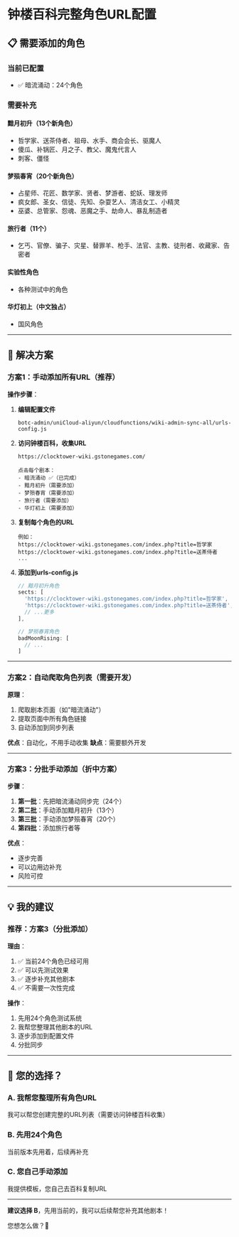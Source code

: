 # 钟楼百科完整角色URL配置

## 📋 需要添加的角色

### 当前已配置
- ✅ 暗流涌动：24个角色

### 需要补充

#### 黯月初升（13个新角色）
- 哲学家、送茶侍者、祖母、水手、商会会长、驱魔人
- 傻瓜、补锅匠、月之子、教父、魔鬼代言人
- 刺客、僵怪

#### 梦殒春宵（20个新角色）
- 占星师、花匠、数学家、贤者、梦游者、蛇妖、理发师
- 疯女郎、圣女、信徒、先知、杂耍艺人、清洁女工、小精灵
- 巫婆、总管家、怨魂、恶魔之手、劫命人、暴乱制造者

#### 旅行者（11个）
- 乞丐、官僚、骗子、灾星、替罪羊、枪手、法官、主教、徒刑者、收藏家、告密者

#### 实验性角色
- 各种测试中的角色

#### 华灯初上（中文独占）
- 国风角色

---

## 🎯 解决方案

### 方案1：手动添加所有URL（推荐）

**操作步骤**：

1. **编辑配置文件**
   ```
   botc-admin/uniCloud-aliyun/cloudfunctions/wiki-admin-sync-all/urls-config.js
   ```

2. **访问钟楼百科，收集URL**
   ```
   https://clocktower-wiki.gstonegames.com/
   
   点击每个剧本：
   - 暗流涌动 ✅（已完成）
   - 黯月初升（需要添加）
   - 梦殒春宵（需要添加）
   - 旅行者（需要添加）
   - 华灯初上（需要添加）
   ```

3. **复制每个角色的URL**
   ```
   例如：
   https://clocktower-wiki.gstonegames.com/index.php?title=哲学家
   https://clocktower-wiki.gstonegames.com/index.php?title=送茶侍者
   ...
   ```

4. **添加到urls-config.js**
   ```javascript
   // 黯月初升角色
   sects: [
     'https://clocktower-wiki.gstonegames.com/index.php?title=哲学家',
     'https://clocktower-wiki.gstonegames.com/index.php?title=送茶侍者',
     // ...更多
   ],
   
   // 梦殒春宵角色
   badMoonRising: [
     // ...
   ]
   ```

---

### 方案2：自动爬取角色列表（需要开发）

**原理**：
1. 爬取剧本页面（如"暗流涌动"）
2. 提取页面中所有角色链接
3. 自动添加到同步列表

**优点**：自动化，不用手动收集
**缺点**：需要额外开发

---

### 方案3：分批手动添加（折中方案）

**步骤**：

1. **第一批**：先把暗流涌动同步完（24个）
2. **第二批**：手动添加黯月初升（13个）
3. **第三批**：手动添加梦殒春宵（20个）
4. **第四批**：添加旅行者等

**优点**：
- 逐步完善
- 可以边用边补充
- 风险可控

---

## 💡 我的建议

### 推荐：方案3（分批添加）

**理由**：
1. ✅ 当前24个角色已经可用
2. ✅ 可以先测试效果
3. ✅ 逐步补充其他剧本
4. ✅ 不需要一次性完成

**操作**：
1. 先用24个角色测试系统
2. 我帮您整理其他剧本的URL
3. 逐步添加到配置文件
4. 分批同步

---

## 🎯 您的选择？

### A. 我帮您整理所有角色URL
我可以帮您创建完整的URL列表（需要访问钟楼百科收集）

### B. 先用24个角色
当前版本先用着，后续再补充

### C. 您自己手动添加
我提供模板，您自己去百科复制URL

---

**建议选择 B**，先用当前的，我可以后续帮您补充其他剧本！

您想怎么做？🤔
